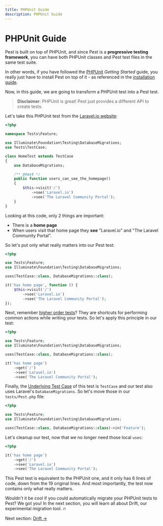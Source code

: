 ```yaml
---
title: PHPUnit Guide
description: PHPUnit Guide
---
```


# PHPUnit Guide

Pest is built on top of PHPUnit, and since Pest is a **progressive testing framework**, you can
have both PHPUnit classes and Pest test files in the same test suite.

In other words, if you have followed the [PHPUnit](https://phpunit.de/) *Getting Started* guide, you really just
have to install Pest on top of it - as referenced in the [installation guide](/docs/installation).

Now, in this guide, we are going to transform a PHPUnit test into a Pest test.

> **Disclaimer**: PHPUnit is great! Pest just provides a different API to create tests.

Let's take this PHPUnit test from the [Laravel.io website](https://laravel.io):
```php
<?php

namespace Tests\Feature;

use Illuminate\Foundation\Testing\DatabaseMigrations;
use Tests\TestCase;

class HomeTest extends TestCase
{
    use DatabaseMigrations;

    /** @test */
    public function users_can_see_the_homepage()
    {
        $this->visit('/')
            ->see('Laravel.io')
            ->see('The Laravel Community Portal');
    }
}
```

Looking at this code, only 2 things are important:

- There is a **home page**
- When users visit that home page they **see** "Laravel.io" and  "The Laravel Community Portal".

So let's put only what really matters into our Pest test:
```php
<?php

use Tests\Feature;
use Illuminate\Foundation\Testing\DatabaseMigrations;

uses(TestCase::class, DatabaseMigrations::class);

it('has home page', function () {
    $this->visit('/')
        ->see('Laravel.io')
        ->see('The Laravel Community Portal');
});
```

Next, remember [higher order tests](/docs/higher-order-tests)? They are shortcuts for
performing common actions while writing your tests. So let's apply this principle in our test:

```php
<?php

use Tests\Feature;
use Illuminate\Foundation\Testing\DatabaseMigrations;

uses(TestCase::class, DatabaseMigrations::class);

it('has home page')
    ->get('/')
    ->see('Laravel.io')
    ->see('The Laravel Community Portal');
```

Finally, the [Underlying Test Case](/docs/underlying-test-case/) of this test
is `TestCase` and our test also uses Laravel's `DatabaseMigrations`. So
let's move those in our `tests/Pest.php` file:
```php
<?php

use Tests\Feature;
use Illuminate\Foundation\Testing\DatabaseMigrations;

uses(TestCase::class, DatabaseMigrations::class)->in('Feature');
```

Let's cleanup our test, now that we no longer need those local `uses`:
```php
<?php

it('has home page')
    ->get('/')
    ->see('Laravel.io')
    ->see('The Laravel Community Portal');
```

This Pest test is equivalent to the PHPUnit one, and it only has 6 lines of code, down from the
19 original lines. And most importantly, the test now contains only what really matters.

Wouldn't it be cool if you could automatically migrate your PHPUnit tests to Pest? We got you! In the next section, you will learn all about Drift, our experimental migration tool. 🔥

Next section: [Drift →](/docs/guides/drift)
